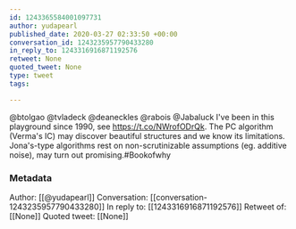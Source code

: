 ```yaml
---
id: 1243365584001097731
author: yudapearl
published_date: 2020-03-27 02:33:50 +00:00
conversation_id: 1243235957790433280
in_reply_to: 1243316916871192576
retweet: None
quoted_tweet: None
type: tweet
tags:

---
```


@btolgao @tvladeck @deaneckles @rabois @Jabaluck I've been in this playground since 1990, see  https://t.co/NWrofODrQk. The PC algorithm (Verma's IC) may discover beautiful structures and we know its limitations. Jona's-type algorithms rest on non-scrutinizable assumptions (eg. additive noise), may turn out promising.#Bookofwhy

### Metadata

Author: [[@yudapearl]]
Conversation: [[conversation-1243235957790433280]]
In reply to: [[1243316916871192576]]
Retweet of: [[None]]
Quoted tweet: [[None]]
